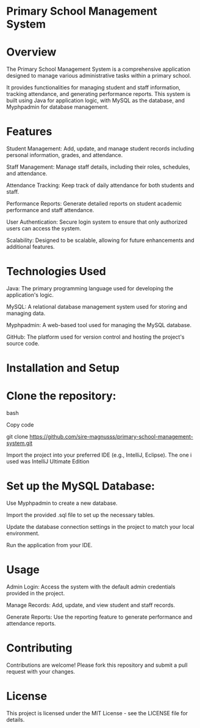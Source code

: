 # Primary School Management System
# Overview
The Primary School Management System is a comprehensive application designed to manage various administrative tasks within a primary school. 

It provides functionalities for managing student and staff information, tracking attendance, and generating performance reports. This system is built using Java for application logic, with MySQL as the database, and Myphpadmin for database management.


# Features
Student Management: Add, update, and manage student records including personal information, grades, and attendance.


Staff Management: Manage staff details, including their roles, schedules, and attendance.


Attendance Tracking: Keep track of daily attendance for both students and staff.


Performance Reports: Generate detailed reports on student academic performance and staff attendance.


User Authentication: Secure login system to ensure that only authorized users can access the system.


Scalability: Designed to be scalable, allowing for future enhancements and additional features.

# Technologies Used
Java: The primary programming language used for developing the application's logic.

MySQL: A relational database management system used for storing and managing data.

Myphpadmin: A web-based tool used for managing the MySQL database.

GitHub: The platform used for version control and hosting the project's source code.

# Installation and Setup

# Clone the repository:

bash

Copy code

git clone https://github.com/sire-magnusss/primary-school-management-system.git

Import the project into your preferred IDE (e.g., IntelliJ, Eclipse). The one i used was IntelliJ Ultimate Edition

# Set up the MySQL Database:

Use Myphpadmin to create a new database.

Import the provided .sql file to set up the necessary tables.

Update the database connection settings in the project to match your local environment.

Run the application from your IDE.

# Usage

Admin Login: Access the system with the default admin credentials provided in the project.

Manage Records: Add, update, and view student and staff records.

Generate Reports: Use the reporting feature to generate performance and attendance reports.

# Contributing

Contributions are welcome! Please fork this repository and submit a pull request with your changes.

# License

This project is licensed under the MIT License - see the LICENSE file for details.

